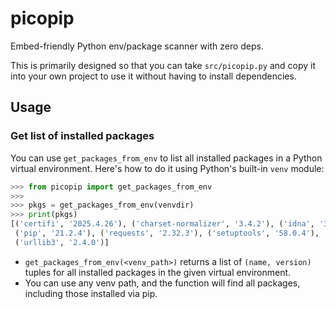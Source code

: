# picopip

Embed-friendly Python env/package scanner with zero deps.

This is primarily designed so that you can take `src/picopip.py`
and copy it into your own project to use it without having
to install dependencies.

## Usage

### Get list of installed packages

You can use `get_packages_from_env` to list all installed packages in a Python virtual environment. Here's how to do it using Python's built-in `venv` module:

```python
>>> from picopip import get_packages_from_env
>>>
>>> pkgs = get_packages_from_env(venvdir)
>>> print(pkgs)
[('certifi', '2025.4.26'), ('charset-normalizer', '3.4.2'), ('idna', '3.10'), 
 ('pip', '21.2.4'), ('requests', '2.32.3'), ('setuptools', '58.0.4'), 
 ('urllib3', '2.4.0')]
```

- `get_packages_from_env(<venv_path>)` returns a list of `(name, version)` tuples for all installed packages in the given virtual environment.
- You can use any venv path, and the function will find all packages, including those installed via pip.

